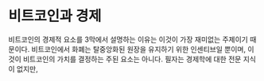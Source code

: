 # 비트코인과 경제

비트코인의 경제적 요소를 3막에서 설명하는 이유는 이것이 가장 재미없는 주제이기 때문이다.
비트코인에서 화폐는 탈중앙화된 원장을 유지하기 위한 인센티브일 뿐이며, 이것이 비트코인의 가치를 결정하는 주된 요소는 아니다.
필자는 경제학에 대한 전문 지식이 없지만,